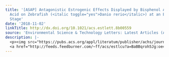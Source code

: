```yaml
---
title: '[ASAP] Antagonistic Estrogenic Effects Displayed by Bisphenol AF and Perfluorooctanoic
  Acid on Zebrafish (<italic toggle="yes">Danio rerio</italic>) at an Early Developmental
  Stage'
date: '2018-11-02'
linkTitle: http://dx.doi.org/10.1021/acs.estlett.8b00559
source: 'Environmental Science & Technology Letters: Latest Articles (ACS Publications)'
description: |-
  <p><img src="https://pubs.acs.org/appl/literatum/publisher/achs/journals/content/estlcu/0/estlcu.ahead-of-print/acs.estlett.8b00559/20181102/images/medium/ez-2018-00559g_0004.gif" alt="TOC Graphic"/></p><div><cite>Environmental Science & Technology Letters</cite></div><div>DOI: 10.1021/acs.estlett.8b00559</div><div class="feedflare">
  <a href="http://feeds.feedburner.com/~ff/acs/estlcu?a=BaBBqroh5Jg:oe4R-hGlU7k:yIl2AUoC8zA"><img src="http://feeds.feedburner.com/~ff/acs/estlcu?d=yIl2AUoC8zA" borde
---
```

